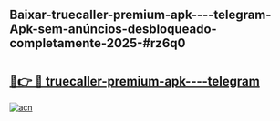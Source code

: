 ## Baixar-truecaller-premium-apk----telegram-Apk-sem-anúncios-desbloqueado-completamente-2025-#rz6q0

# <h2><a href="https://ainizakaria.my?title=truecaller-premium-apk----telegram&ref=22M">🔗👉 🔴 truecaller-premium-apk----telegram</a></h2>

[![acn](https://github.com/user-attachments/assets/0f9c940e-d8b0-45ae-aac7-cd30a18b3e1c)](https://ainizakaria.my?title=truecaller-premium-apk----telegram&ref=22M)

